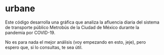 # urbane

Este código desarrolla una gráfica que analiza la afluencia diaria del sistema de transporte público Metrobús de la
Ciudad de México durante la pandemia por COVID-19. 

No es para nada el mejor análisis (voy empezando en esto, jeje), pero espero que, si lo consultas, te sea útil.
